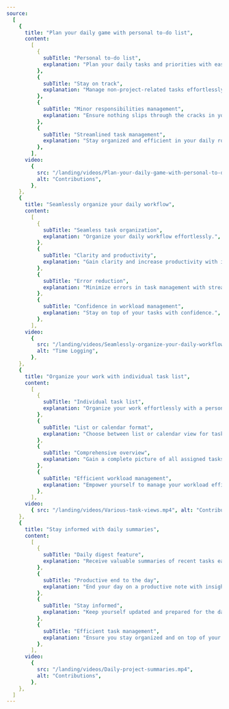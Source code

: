 ```yaml
---
source:
  [
    {
      title: "Plan your daily game with personal to-do list",
      content:
        [
          {
            subTitle: "Personal to-do list",
            explanation: "Plan your daily tasks and priorities with ease.",
          },
          {
            subTitle: "Stay on track",
            explanation: "Manage non-project-related tasks effortlessly.",
          },
          {
            subTitle: "Minor responsibilities management",
            explanation: "Ensure nothing slips through the cracks in your busy schedule.",
          },
          {
            subTitle: "Streamlined task management",
            explanation: "Stay organized and efficient in your daily routine.",
          },
        ],
      video:
        {
          src: "/landing/videos/Plan-your-daily-game-with-personal-to-do-list.mp4",
          alt: "Contributions",
        },
    },
    {
      title: "Seamlessly organize your daily workflow",
      content:
        [
          {
            subTitle: "Seamless task organization",
            explanation: "Organize your daily workflow effortlessly.",
          },
          {
            subTitle: "Clarity and productivity",
            explanation: "Gain clarity and increase productivity with intuitive features.",
          },
          {
            subTitle: "Error reduction",
            explanation: "Minimize errors in task management with streamlined organization.",
          },
          {
            subTitle: "Confidence in workload management",
            explanation: "Stay on top of your tasks with confidence.",
          },
        ],
      video:
        {
          src: "/landing/videos/Seamlessly-organize-your-daily-workflow.mp4",
          alt: "Time Logging",
        },
    },
    {
      title: "Organize your work with individual task list",
      content:
        [
          {
            subTitle: "Individual task list",
            explanation: "Organize your work effortlessly with a personalized task list.",
          },
          {
            subTitle: "List or calendar format",
            explanation: "Choose between list or calendar view for task organization.",
          },
          {
            subTitle: "Comprehensive overview",
            explanation: "Gain a complete picture of all assigned tasks.",
          },
          {
            subTitle: "Efficient workload management",
            explanation: "Empower yourself to manage your workload efficiently.",
          },
        ],
      video:
        { src: "/landing/videos/Various-task-views.mp4", alt: "Contributions" },
    },
    {
      title: "Stay informed with daily summaries",
      content:
        [
          {
            subTitle: "Daily digest feature",
            explanation: "Receive valuable summaries of recent tasks each evening.",
          },
          {
            subTitle: "Productive end to the day",
            explanation: "End your day on a productive note with insightful summaries.",
          },
          {
            subTitle: "Stay informed",
            explanation: "Keep yourself updated and prepared for the day ahead.",
          },
          {
            subTitle: "Efficient task management",
            explanation: "Ensure you stay organized and on top of your tasks.",
          },
        ],
      video:
        {
          src: "/landing/videos/Daily-project-summaries.mp4",
          alt: "Contributions",
        },
    },
  ]
---
```

